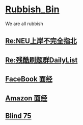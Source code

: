 # [Rubbish_Bin](https://docs.google.com/spreadsheets/d/1pP6chRQ2D38A6XsYVvN-SJT9mvhS3RsHa6jcs5Lp78M/edit#gid=0)
We are all rubbish <br>

## [Re:NEU上岸不完全指北](https://sunny-buffalo-ab0.notion.site/NEU-32a05328a38f477f8a2b68ba92134127)

## [Re:残酷刷题群DailyList](https://docs.google.com/spreadsheets/d/1kBGyRsSdbGDu7DzjQcC-UkZjZERdrP8-_QyVGXHSrB8/edit#gid=0)

## [FaceBook 面经](https://docs.google.com/spreadsheets/d/165JUiszLVpTtcf082BMOt8IZ2fy-cL2G/edit?usp=sharing&ouid=114803883273924638498&rtpof=true&sd=true)

## [Amazon 面经](https://coda.io/d/Offer_dm5fzh3MwOp/Amazon_suEfQ#_lu4KG)

## [Blind 75](https://www.teamblind.com/post/New-Year-Gift---Curated-List-of-Top-75-LeetCode-Questions-to-Save-Your-Time-OaM1orEU)

